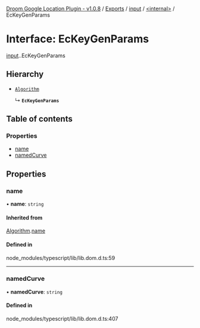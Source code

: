 [Droom Google Location Plugin - v1.0.8](../README.md) / [Exports](../modules.md) / [input](../modules/input.md) / [<internal\>](../modules/input._internal_.md) / EcKeyGenParams

# Interface: EcKeyGenParams

[input](../modules/input.md).[<internal>](../modules/input._internal_.md).EcKeyGenParams

## Hierarchy

- [`Algorithm`](input._internal_.Algorithm.md)

  ↳ **`EcKeyGenParams`**

## Table of contents

### Properties

- [name](input._internal_.EcKeyGenParams.md#name)
- [namedCurve](input._internal_.EcKeyGenParams.md#namedcurve)

## Properties

### name

• **name**: `string`

#### Inherited from

[Algorithm](input._internal_.Algorithm.md).[name](input._internal_.Algorithm.md#name)

#### Defined in

node_modules/typescript/lib/lib.dom.d.ts:59

___

### namedCurve

• **namedCurve**: `string`

#### Defined in

node_modules/typescript/lib/lib.dom.d.ts:407
